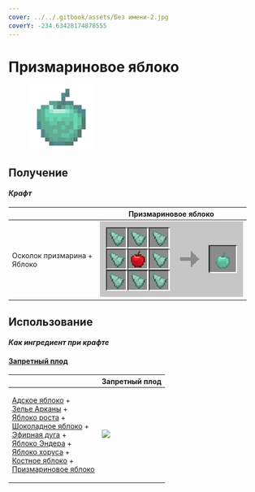 ```yaml
---
cover: ../../.gitbook/assets/Без имени-2.jpg
coverY: -234.63428174878555
---
```


# Призмариновое яблоко

<figure><img src="../../.gitbook/assets/prismarine_128.png" alt=""><figcaption></figcaption></figure>

## Получение

#### _Крафт_

|                                       | Призмариновое яблоко                      |
| ------------------------------------- | ----------------------------------------- |
| <p>Осколок призмарина +<br>Яблоко</p> | ![](../../.gitbook/assets/prismarine.png) |

## Использование

#### _Как ингредиент при крафте_

#### [Запретный плод](forbidden\_fruit.md)

|                                                                                                                                                                                                                                                                                                                                                                                                                                                   | Запретный плод                                  |
| ------------------------------------------------------------------------------------------------------------------------------------------------------------------------------------------------------------------------------------------------------------------------------------------------------------------------------------------------------------------------------------------------------------------------------------------------- | ----------------------------------------------- |
| <p><a href="_netherwart.md">Адское яблоко</a> +<br><a href="weak_arcana_potion.md">Зелье Арканы</a> +<br><a href="lofty_stature.md">Яблоко роста</a> +<br><a href="_chocolate.md">Шоколадное яблоко</a> +<br><a href="ethereal_arc.md">Эфирная дуга</a> +<br><a href="ender.md">Яблоко Эндера</a> +<br><a href="_chorus.md">Яблоко хоруса</a> +<br><a href="bone.md">Костное яблоко</a> +<br><a href="prismarine.md">Призмариновое яблоко</a></p> | ![](../../.gitbook/assets/forbidden\_fruit.png) |

